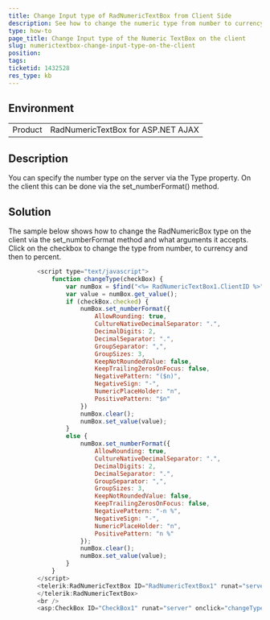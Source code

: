 ```yaml
---
title: Change Input type of RadNumericTextBox from Client Side
description: See how to change the numeric type from number to currency and percent on the client.
type: how-to
page_title: Change Input type of the Numeric TextBox on the client
slug: numerictextbox-change-input-type-on-the-client
position: 
tags: 
ticketid: 1432528
res_type: kb
---
```


## Environment
<table>
	<tbody>
		<tr>
			<td>Product</td>
			<td>RadNumericTextBox for ASP.NET AJAX</td>
		</tr>
	</tbody>
</table>


## Description
You can specify the number type on the server via the Type property. On the client this can be done via the set_numberFormat() method.


## Solution
The sample below shows how to change the RadNumericBox type on the client via the set_numberFormat method and what arguments it accepts. Click on the checkbox to change the type from number, to currency and then to percent.


````JavaScript
        <script type="text/javascript">
            function changeType(checkBox) {
                var numBox = $find("<%= RadNumericTextBox1.ClientID %>");
                var value = numBox.get_value();
                if (checkBox.checked) {
                    numBox.set_numberFormat({
                        AllowRounding: true,
                        CultureNativeDecimalSeparator: ".",
                        DecimalDigits: 2,
                        DecimalSeparator: ".",
                        GroupSeparator: ",",
                        GroupSizes: 3,
                        KeepNotRoundedValue: false,
                        KeepTrailingZerosOnFocus: false,
                        NegativePattern: "($n)",
                        NegativeSign: "-",
                        NumericPlaceHolder: "n",
                        PositivePattern: "$n"
                    })
                    numBox.clear();
                    numBox.set_value(value);
                }
                else {
                    numBox.set_numberFormat({
                        AllowRounding: true,
                        CultureNativeDecimalSeparator: ".",
                        DecimalDigits: 2,
                        DecimalSeparator: ".",
                        GroupSeparator: ",",
                        GroupSizes: 3,
                        KeepNotRoundedValue: false,
                        KeepTrailingZerosOnFocus: false,
                        NegativePattern: "-n %",
                        NegativeSign: "-",
                        NumericPlaceHolder: "n",
                        PositivePattern: "n %"
                    });
                    numBox.clear();
                    numBox.set_value(value);
                }
            }
        </script>
        <telerik:RadNumericTextBox ID="RadNumericTextBox1" runat="server" Value="11">
        </telerik:RadNumericTextBox>
        <br />
        <asp:CheckBox ID="CheckBox1" runat="server" onclick="changeType(this)" Text="Change Type" />
````

